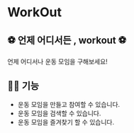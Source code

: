 # WorkOut
## ⚽ 언제 어디서든 , workout ⚽

언제 어디서나 운동 모임을 구해보세요!


## 🏃‍♂️ 기능
- 운동 모임을 만들고 참여할 수 있습니다.
- 운동 모임을 검색할 수 있습니다.
- 운동 모임을 즐겨찾기 할 수 있습니다.